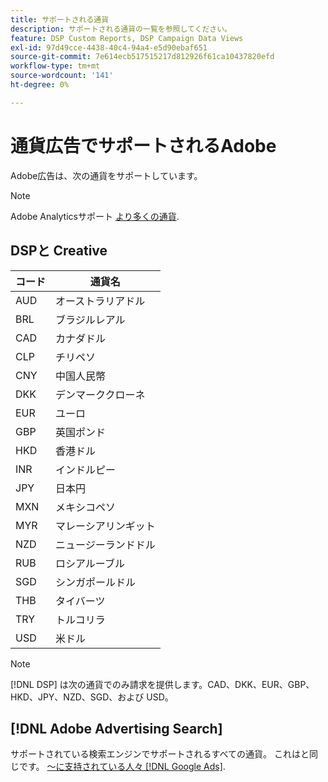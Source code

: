 ```yaml
---
title: サポートされる通貨
description: サポートされる通貨の一覧を参照してください。
feature: DSP Custom Reports, DSP Campaign Data Views
exl-id: 97d49cce-4438-40c4-94a4-e5d90ebaf651
source-git-commit: 7e614ecb517515217d812926f61ca10437820efd
workflow-type: tm+mt
source-wordcount: '141'
ht-degree: 0%

---
```


# 通貨広告でサポートされるAdobe

Adobe広告は、次の通貨をサポートしています。

>[!NOTE]
>
>Adobe Analyticsサポート [より多くの通貨](https://experienceleague.adobe.com/docs/analytics/admin/admin-tools/currency.html).

## DSPと Creative

| コード | 通貨名 |
| ------ | -------------- |
| AUD | オーストラリアドル |
| BRL | ブラジルレアル |
| CAD | カナダドル |
| CLP | チリペソ |
| CNY | 中国人民幣 |
| DKK | デンマーククローネ |
| EUR | ユーロ |
| GBP | 英国ポンド |
| HKD | 香港ドル |
| INR | インドルピー |
| JPY | 日本円 |
| MXN | メキシコペソ |
| MYR | マレーシアリンギット |
| NZD | ニュージーランドドル |
| RUB | ロシアルーブル |
| SGD | シンガポールドル |
| THB | タイバーツ |
| TRY | トルコリラ |
| USD | 米ドル |

>[!NOTE]
>
> [!DNL DSP] は次の通貨でのみ請求を提供します。CAD、DKK、EUR、GBP、HKD、JPY、NZD、SGD、および USD。

## [!DNL Adobe Advertising Search]

サポートされている検索エンジンでサポートされるすべての通貨。 これはと同じです。 [～に支持されている人々 [!DNL Google Ads]](https://developers.google.com/adwords/api/docs/appendix/codes-formats#currency-codes).
